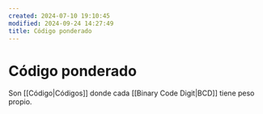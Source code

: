 ```yaml
---
created: 2024-07-10 19:10:45
modified: 2024-09-24 14:27:49
title: Código ponderado
---
```


# Código ponderado

Son [[Código|Códigos]] donde cada [[Binary Code Digit|BCD]] tiene peso propio.
